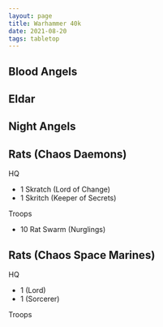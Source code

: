 ```yaml
---
layout: page
title: Warhammer 40k
date: 2021-08-20
tags: tabletop
---
```


## Blood Angels

## Eldar

## Night Angels

## Rats (Chaos Daemons)

HQ

- 1 Skratch (Lord of Change)
- 1 Skritch (Keeper of Secrets)

Troops

- 10 Rat Swarm (Nurglings)

## Rats (Chaos Space Marines)

HQ

- 1 (Lord)
- 1 (Sorcerer)

Troops
